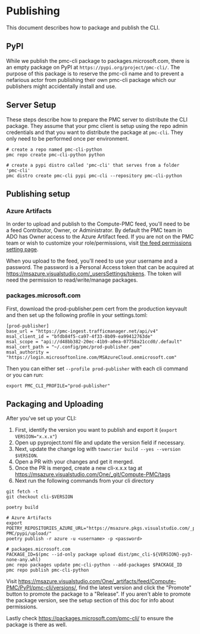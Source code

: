 # Publishing

This document describes how to package and publish the CLI.

## PyPI

While we publish the pmc-cli package to packages.microsoft.com, there is an empty package on PyPI at
`https://pypi.org/project/pmc-cli/`. The purpose of this package is to reserve the pmc-cli name and
to prevent a nefarious actor from publishing their own pmc-cli package which our publishers might
accidentally install and use.

## Server Setup

These steps describe how to prepare the PMC server to distribute the CLI package. They assume that
your pmc client is setup using the repo admin credentials and that you want to distribute the
package at `pmc-cli`. They only need to be performed once per environment.

```
# create a repo named pmc-cli-python
pmc repo create pmc-cli-python python

# create a pypi distro called 'pmc-cli' that serves from a folder 'pmc-cli'
pmc distro create pmc-cli pypi pmc-cli --repository pmc-cli-python
```

## Publishing setup

### Azure Artifacts

In order to upload and publish to the Compute-PMC feed, you'll need to be a feed Contributor, Owner,
or Administrator. By default the PMC team in ADO has Owner access to the Azure Artifact feed. If you
are not on the PMC team or wish to customize your role/permissions, visit [the feed permissions
setting page](https://msazure.visualstudio.com/One/_artifacts/feed/Compute-PMC/settings/permissions).

When you upload to the feed, you'll need to use your username and a password. The password
is a Personal Access token that can be acquired at
<https://msazure.visualstudio.com/_usersSettings/tokens>. The token will need the permission to
read/write/manage packages.

### packages.microsoft.com

First, download the prod-publisher.pem cert from the production keyvault and then set up the following
profile in your settings.toml:

```
[prod-publisher]
base_url = "https://pmc-ingest.trafficmanager.net/api/v4"
msal_client_id = "bfdb84f5-ca97-4f33-8b09-ea99412763de"
msal_scope = "api://d48bb382-20ec-41b9-a0ea-07758a21ccd0/.default"
msal_cert_path = "~/.config/pmc/prod-publisher.pem"
msal_authority = "https://login.microsoftonline.com/MSAzureCloud.onmicrosoft.com"
```

Then you can either set `--profile prod-publisher` with each cli command or you can run:

```
export PMC_CLI_PROFILE="prod-publisher"
```

## Packaging and Uploading

After you've set up your CLI:

1. First, identify the version you want to publish and export it (`export VERSION="x.x.x"`)
1. Open up pyproject.toml file and update the version field if necessary.
1. Next, update the change log with `towncrier build --yes --version $VERSION`.
1. Open a PR with your changes and get it merged.
1. Once the PR is merged, create a new cli-x.x.x tag at <https://msazure.visualstudio.com/One/_git/Compute-PMC/tags>
1. Next run the following commands from your cli directory

```
git fetch -t
git checkout cli-$VERSION

poetry build

# Azure Artifacts
export POETRY_REPOSITORIES_AZURE_URL="https://msazure.pkgs.visualstudio.com/_packaging/Compute-PMC/pypi/upload/"
poetry publish -r azure -u <username> -p <password>

# packages.microsoft.com
PACKAGE_ID=$(pmc --id-only package upload dist/pmc_cli-${VERSION}-py3-none-any.whl)
pmc repo packages update pmc-cli-python --add-packages $PACKAGE_ID
pmc repo publish pmc-cli-python
```

Visit
<https://msazure.visualstudio.com/One/_artifacts/feed/Compute-PMC/PyPI/pmc-cli/versions/>, find the
latest version and click the "Promote" button to promote the package to a "Release". If you aren't
able to promote the package version, see the setup section of this doc for info about permissions.

Lastly check <https://packages.microsoft.com/pmc-cli/> to ensure the package is there as well.
